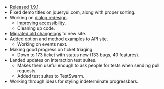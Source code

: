 * [Released 1.9.1](http://blog.jqueryui.com/2012/10/jquery-ui-1-9-1/).
* Fixed demo titles on jqueryui.com, along with proper sorting.
* Working on [dialog redesign](https://forum.jquery.com/topic/dialog-api-redesign).
  * [Improving accessibility](https://github.com/jquery/jquery-ui/pull/794).
  * Cleaning up code.
* [Migrated old changelogs](https://github.com/jquery/jqueryui.com/commit/37ed8dd4c772fb5e43d030eda5a6c548979b0d48) to new site.
* Added option and method examples to API site.
  * Working on events next.
* Making good progress on ticket triaging.
  * Down to 173 ticket with status new (133 bugs, 40 features).
* Landed updates on interaction test suites.
  * Makes them useful enough to ask people for tests when sending pull requests.
  * Added test suites to TestSwarm.
* Working through ideas for styling indeterminate progressbars.
